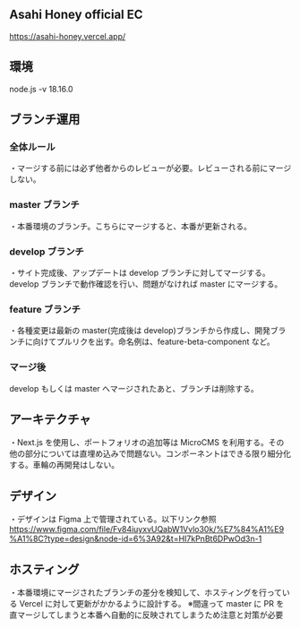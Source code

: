 ## Asahi Honey official EC

https://asahi-honey.vercel.app/

## 環境

node.js -v 18.16.0

## ブランチ運用

### 全体ルール

・マージする前には必ず他者からのレビューが必要。レビューされる前にマージしない。

### master ブランチ

・本番環境のブランチ。こちらにマージすると、本番が更新される。

### develop ブランチ

・サイト完成後、アップデートは develop ブランチに対してマージする。develop ブランチで動作確認を行い、問題がなければ master にマージする。

### feature ブランチ

・各種変更は最新の master(完成後は develop)ブランチから作成し、開発ブランチに向けてプルリクを出す。命名例は、feature-beta-component など。

### マージ後

develop もしくは master へマージされたあと、ブランチは削除する。

## アーキテクチャ

・Next.js を使用し、ポートフォリオの追加等は MicroCMS を利用する。その他の部分については直埋め込みで問題ない。コンポーネントはできる限り細分化する。車輪の再開発はしない。

## デザイン

・デザインは Figma 上で管理されている。以下リンク参照
https://www.figma.com/file/Fv84iuyxvUQabW1Vvlo30k/%E7%84%A1%E9%A1%8C?type=design&node-id=6%3A92&t=HI7kPnBt6DPwOd3n-1

## ホスティング

・本番環境にマージされたブランチの差分を検知して、ホスティングを行っている Vercel に対して更新がかかるように設計する。
※間違って master に PR を直マージしてしまうと本番へ自動的に反映されてしまうため注意と対策が必要
